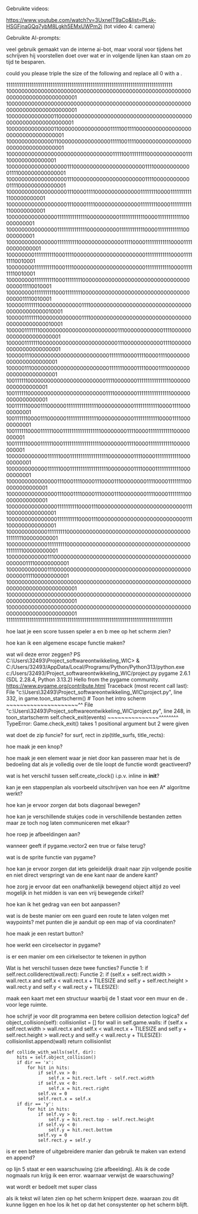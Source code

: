 Gebruikte videos:

https://www.youtube.com/watch?v=3UxnelT9aCo&list=PLsk-HSGFjnaGQq7ybM8Lgkh5EMxUWPm2i (tot video 4: camera)

Gebruikte AI-prompts:

veel gebruik gemaakt van de interne ai-bot, maar vooral voor tijdens het schrijven hij voorstellen doet over wat er in volgende lijnen kan staan om zo tijd te besparen.

could you please triple the size of the following and replace all 0 with a .

1111111111111111111111111111111111111111111111111111111111111111111111111111111
1000000000000000000000000000000000000000000000000000000000000000000000000000001
1000000000000000000000000000000000000000000000000000000000000000000000000000001
1000000000000001100000000000000000000000000000000000000000000000000000000000001
1000000000000001100000000000000001111100111100000000000000000000000000000000001
1000000000000001100000000000000001111100111100000000000000000000000000000000001
1000000000000000000000000000000001111100111111110000000000001111000000000000001
1000000000000000000111000000000000000000000011110000000000001111000000000000001
1000000000000000000111000000000000000000000011110000000000001111000000000000001
1000000000000000000111000011110000000000000011111111000011111111111100000000001
1000000000000000000111000011110000000000000011111111000011111111111100000000001
1000000000000000111111111111110000000000111111111111000011111111111100000000001
1000000000000000111111111111110000000000111111111111000011111111111100000000001
1000000000000000111111111100000000000000111100001111111111110000111100000000001
1000000001111111111000111100000000000000000000001111111111110000111111110010001
1000000001111111111000111100000000000000000000001111111111110000111111110010001
1000000001111111111000111111110000000000000000000000000000000000000011110010001
1000000001111111111000111111110000000000000000000000000000000000000011110010001
1000001111111000000000000011110000000000000000000000000000000000000000000010001
1000001111111000000000000011110000000000000000000000000000000000000000000010001
1000001111111000000000000000000000000111000000000000111100000000000000000000001
1000001111111000000000000000000000000111000000000000111100000000000000000000001
1000001110000000000000000000000001111111000011110000111100000000000000000000001
1000001110000000000000000000000001111111000011110000111100000000000000000000001
1001111110000000000000000000000001111000000011111111111111110000000000000000001
1001111110000000000000000000000001111000000011111111111111110000000000000000001
1001111110000111000000111111111111111000000000001111111111110000111100000000001
1001111110000111000000111111111111111000000000001111111111110000111100000000001
1001111110000111111000111111111111111111000000001111000011111111111100000000001
1001111110000111111000111111111111111111000000001111000011111111111100000000001
1000000000000111111000111111111111111111000000001111000011111111111100000000001
1000000000000111111000111111111111111111000000001111000011111111111100000000001
1000000000000000111000111100001110000111000000001111000011111111000000000000001
1000000000000000111000111100001110000111000000001111000011111111000000000000001
1000000000000000111111111100001110000000000000000000000000001111000000000000001
1000000000000000111111111100001110000000000000000000000000001111000000000000001
1000000000000111111111000000000000000000000000000000000000001111111100000000001
1000000000000111111111000000000000000000000000000000000000001111111100000000001
1000000000000111000000000000000000000000000000000000000000000000111100000000001
1000000000000111000000000000000000000000000000000000000000000000111100000000001
1000000000000000000000000000000000000000000000000000000000000000000000000000001
1000000000000000000000000000000000000000000000000000000000000000000000000000001
1000000000000000000000000000000000000000000000000000000000000000000000000000001
1111111111111111111111111111111111111111111111111111111111111111111111111111111


hoe laat je een score tussen speler a en b mee op het scherm zien?

hoe kan ik een algemene escape functie maken?

wat wil deze error zeggen?
	PS C:\Users\32493\Project_softwareontwikkeling_WIC> & C:/Users/32493/AppData/Local/Programs/Python/Python313/python.exe c:/Users/32493/Project_softwareontwikkeling_WIC/project.py
	pygame 2.6.1 (SDL 2.28.4, Python 3.13.2)
	Hello from the pygame community. https://www.pygame.org/contribute.html
	Traceback (most recent call last):
	File "c:\Users\32493\Project_softwareontwikkeling_WIC\project.py", line 332, in <module>
		game.toon_startscherm()  # Toon het intro scherm
		~~~~~~~~~~~~~~~~~~~~~^^
	File "c:\Users\32493\Project_softwareontwikkeling_WIC\project.py", line 248, in toon_startscherm
		self.check_exit(events)
		~~~~~~~~~~~~~~~^^^^^^^^
	TypeError: Game.check_exit() takes 1 positional argument but 2 were given

wat doet de zip funcie?
	for surf, rect in zip(title_surfs, title_rects):

hoe maak je een knop?

hoe maak je een element waar je niet door kan passeren maar het is de bedoeling dat als je volledig over de tile loopt de functie wordt geactiveerd?

wat is het verschil tussen self.create_clock() i.p.v. inline in __init__?

kan je een stappenplan als voorbeeld uitschrijven van hoe een A* algoritme werkt?

hoe kan je ervoor zorgen dat bots diagonaal bewegen?

hoe kan je verschillende stukjes code in verschillende bestanden zetten maar ze toch nog laten communiceren met elkaar?

hoe roep je afbeeldingen aan?

wanneer geeft if pygame.vector2 een true or false terug?

wat is de sprite functie van pygame?

hoe kan je ervoor zorgen dat iets geleidelijk draait naar zijn volgende positie en niet direct verspringt van de ene kant naar de andere kant?

hoe zorg je ervoor dat een onafhankelijk bewegend object altijd zo veel mogelijk in het midden is van een vrij bewegende cirkel?

hoe kan ik het gedrag van een bot aanpassen?

wat is de beste manier om een guard een route te laten volgen met waypoints? met punten die je aanduit op een map of via coordinaten?

hoe maak je een restart button?

hoe werkt een circelsector in pygame?

is er een manier om een cirkelsector te tekenen in python

Wat is het verschil tussen deze twee functies?
	Functie 1: if self.rect.colliderect(wall.rect):
	Functie 2: if (self.x + self.rect.width > wall.rect.x and self.x < wall.rect.x + TILESIZE and self.y + self.rect.height > wall.rect.y and self.y < wall.rect.y + TILESIZE):

maak een kaart met een structuur waarbij de 1 staat voor een muur en de . voor lege ruimte.

hoe schrijf je voor dit programma een betere collision detection logica?
    def object_collision(self):
        collisionlist = []
        for wall in self.game.walls:
            if (self.x + self.rect.width > wall.rect.x and self.x < wall.rect.x + TILESIZE and self.y + self.rect.height > wall.rect.y and self.y < wall.rect.y + TILESIZE):
                collisionlist.append(wall)
        return collisionlist

    def collide_with_walls(self, dir):
        hits = self.object_collision()
        if dir == 'x':
            for hit in hits:
                if self.vx > 0:
                    self.x = hit.rect.left - self.rect.width
                if self.vx < 0:
                    self.x = hit.rect.right
                self.vx = 0
                self.rect.x = self.x
        if dir == 'y':
            for hit in hits:
                if self.vy > 0:
                    self.y = hit.rect.top - self.rect.height
                if self.vy < 0:
                    self.y = hit.rect.bottom
                self.vy = 0
                self.rect.y = self.y

is er een betere of uitgebreidere manier dan gebruik te maken van extend en append?

op lijn 5 staat er een waarschuwing (zie afbeelding). Als ik de code nogmaals run krijg ik een error. waarnaar verwijst de waarschuwing?

wat wordt er bedoelt met super class

als ik tekst wil laten zien op het scherm knippert deze. waaraan zou dit kunne liggen en hoe los ik het op dat het consystenter op het scherm blijft.

